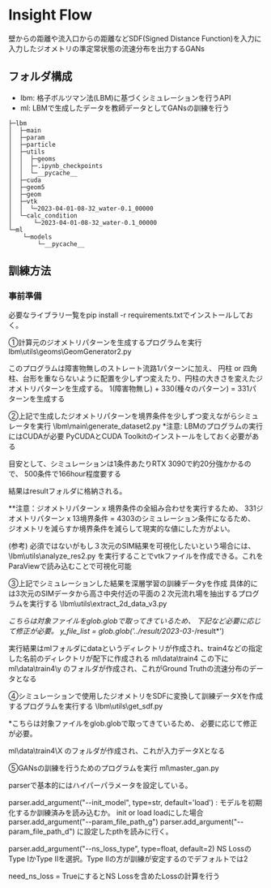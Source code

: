 # Insight Flow
壁からの距離や流入口からの距離などSDF(Signed Distance Function)を入力に
入力したジオメトリの準定常状態の流速分布を出力するGANs

## フォルダ構成
- lbm: 格子ボルツマン法(LBM)に基づくシミュレーションを行うAPI
- ml: LBMで生成したデータを教師データとしてGANsの訓練を行う

```
├─lbm
│  ├─main
│  ├─param
│  ├─particle
│  ├─utils
│  │  ├─geoms
│  │  ├─.ipynb_checkpoints
│  │  └─__pycache__
│  ├─cuda
│  ├─geom5
│  ├─geom
│  ├─vtk
│  │  └─2023-04-01-08-32_water-0.1_00000
│  └─calc_condition
│      └─2023-04-01-08-32_water-0.1_00000
└─ml
    └─models
        └─__pycache__
```
## 訓練方法


### 事前準備
必要なライブラリ一覧をpip install -r requirements.txtでインストールしておく。

①計算元のジオメトリパターンを生成するプログラムを実行
lbm\utils\geoms\GeomGenerator2.py

このプログラムは障害物無しのストレート流路1パターンに加え、
円柱 or 四角柱、台形を重ならないように配置を少しずつ変えたり、円柱の大きさを変えたジオメトリパターンを生成する。
1(障害物無し) + 330(種々のパターン) = 331パターンを生成する

②上記で生成したジオメトリパターンを境界条件を少しずつ変えながらシミュレータを実行
\lbm\main\generate_dataset2.py
*注意: LBMのプログラムの実行にはCUDAが必要
PyCUDAとCUDA Toolkitのインストールをしておく必要がある

目安として、シミュレーションは1条件あたりRTX 3090で約20分強かかるので、
500条件で166hour程度要する

結果はresultフォルダに格納される。

**注意：ジオメトリパターン x 境界条件の全組み合わせを実行するため、
331ジオメトリパターン x 13境界条件 = 4303のシミュレーション条件になるため、
ジオメトリを減らすか境界条件を減らして現実的な値にした方がよい。

(参考)
必須ではないがもし３次元のSIM結果を可視化したいという場合には、
\lbm\utils\analyze_res2.py
を実行することでvtkファイルを作成できる。これをParaViewで読み込むことで可視化可能

③上記でシミュレーションした結果を深層学習の訓練データyを作成
具体的には3次元のSIMデータから高さ中央付近の平面の２次元流れ場を抽出するプログラムを実行する
\lbm\utils\extract_2d_data_v3.py

*こちらは対象ファイルをglob.globで取ってきているため、
下記など必要に応じて修正が必要。
  y_file_list = glob.glob('../result/2023-03-*/result*')

実行結果はmlフォルダにdataというディレクトリが作成され、train4などの指定した名前のディレクトリが配下に作成される
ml\data\train4
この下に
ml\data\train4\y
のフォルダが作成され、これがGround Truthの流速分布のデータとなる


④シミュレーションで使用したジオメトリをSDFに変換して訓練データXを作成するプログラムを実行する
\lbm\utils\get_sdf.py

*こちらは対象ファイルをglob.globで取ってきているため、
必要に応じて修正が必要。

ml\data\train4\X
のフォルダが作成され、これが入力データXとなる


⑤GANsの訓練を行うためのプログラムを実行
ml\master_gan.py

parserで基本的にはハイパーパラメータを設定している。

parser.add_argument("--init_model", type=str, default='load') : モデルを初期化するか訓練済みを読み込むか。
init or load
loadにした場合
parser.add_argument("--param_file_path_g")
parser.add_argument("--param_file_path_d")
に設定したpthを読みに行く。

parser.add_argument("--ns_loss_type", type=float, default=2)
NS LossのType IかType IIを選択。Type IIの方が訓練が安定するのでデフォルトでは2

need_ns_loss = TrueにするとNS Lossを含めたLossの計算を行う
